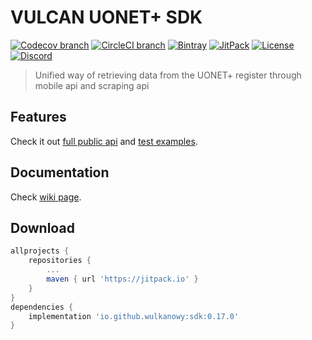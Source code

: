 # VULCAN UONET+ SDK

[![Codecov branch](https://img.shields.io/codecov/c/github/wulkanowy/sdk/master.svg?style=flat-square)](https://codecov.io/gh/wulkanowy/sdk)
[![CircleCI branch](https://img.shields.io/circleci/project/github/wulkanowy/sdk/master.svg?style=flat-square)](https://circleci.com/gh/wulkanowy/sdk)
[![Bintray](https://img.shields.io/bintray/v/wulkanowy/wulkanowy/sdk.svg?style=flat-square)](https://bintray.com/wulkanowy/wulkanowy/sdk)
[![JitPack](https://img.shields.io/jitpack/v/wulkanowy/sdk.svg?style=flat-square)](https://jitpack.io/#wulkanowy/sdk)
[![License](https://img.shields.io/github/license/wulkanowy/sdk.svg?style=flat-square)](https://github.com/wulkanowy/sdk)
[![Discord](https://img.shields.io/discord/390889354199040011.svg?style=flat-square)](https://discord.gg/vccAQBr)

> Unified way of retrieving data from the UONET+ register through mobile api and scraping api

## Features

Check it out [full public api](https://github.com/wulkanowy/sdk/blob/master/sdk/src/main/kotlin/io/github/wulkanowy/sdk/Sdk.kt)
and [test examples](https://github.com/wulkanowy/sdk/blob/master/sdk/src/test/kotlin/io/github/wulkanowy/sdk/SdkRemoteTest.kt).


## Documentation

Check [wiki page](https://github.com/wulkanowy/sdk/wiki).

## Download

```gradle
allprojects {
    repositories {
        ...
        maven { url 'https://jitpack.io' }
    }
}
dependencies {
    implementation 'io.github.wulkanowy:sdk:0.17.0'
}
```
